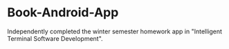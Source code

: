 # Book-Android-App
Independently completed the winter semester homework app in "Intelligent Terminal Software Development".
